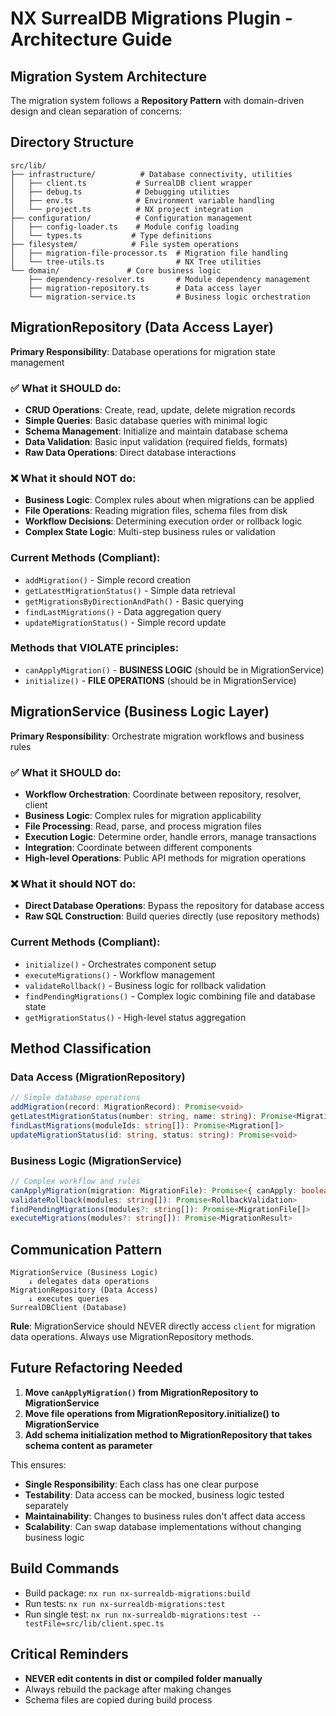 # NX SurrealDB Migrations Plugin - Architecture Guide

## Migration System Architecture

The migration system follows a **Repository Pattern** with domain-driven design and clean separation of concerns:

## Directory Structure

```
src/lib/
├── infrastructure/          # Database connectivity, utilities
│   ├── client.ts           # SurrealDB client wrapper
│   ├── debug.ts            # Debugging utilities
│   ├── env.ts              # Environment variable handling
│   └── project.ts          # NX project integration
├── configuration/          # Configuration management
│   ├── config-loader.ts    # Module config loading
│   └── types.ts           # Type definitions
├── filesystem/            # File system operations
│   ├── migration-file-processor.ts  # Migration file handling
│   └── tree-utils.ts                # NX Tree utilities
└── domain/               # Core business logic
    ├── dependency-resolver.ts       # Module dependency management
    ├── migration-repository.ts      # Data access layer
    └── migration-service.ts         # Business logic orchestration
```

## MigrationRepository (Data Access Layer)

**Primary Responsibility**: Database operations for migration state management

### ✅ What it SHOULD do:
- **CRUD Operations**: Create, read, update, delete migration records
- **Simple Queries**: Basic database queries with minimal logic
- **Schema Management**: Initialize and maintain database schema
- **Data Validation**: Basic input validation (required fields, formats)
- **Raw Data Operations**: Direct database interactions

### ❌ What it should NOT do:
- **Business Logic**: Complex rules about when migrations can be applied
- **File Operations**: Reading migration files, schema files from disk
- **Workflow Decisions**: Determining execution order or rollback logic
- **Complex State Logic**: Multi-step business rules or validation

### Current Methods (Compliant):
- `addMigration()` - Simple record creation
- `getLatestMigrationStatus()` - Simple data retrieval
- `getMigrationsByDirectionAndPath()` - Basic querying
- `findLastMigrations()` - Data aggregation query
- `updateMigrationStatus()` - Simple record update

### Methods that VIOLATE principles:
- `canApplyMigration()` - **BUSINESS LOGIC** (should be in MigrationService)
- `initialize()` - **FILE OPERATIONS** (should be in MigrationService)

## MigrationService (Business Logic Layer)

**Primary Responsibility**: Orchestrate migration workflows and business rules

### ✅ What it SHOULD do:
- **Workflow Orchestration**: Coordinate between repository, resolver, client
- **Business Logic**: Complex rules for migration applicability
- **File Processing**: Read, parse, and process migration files
- **Execution Logic**: Determine order, handle errors, manage transactions
- **Integration**: Coordinate between different components
- **High-level Operations**: Public API methods for migration operations

### ❌ What it should NOT do:
- **Direct Database Operations**: Bypass the repository for database access
- **Raw SQL Construction**: Build queries directly (use repository methods)

### Current Methods (Compliant):
- `initialize()` - Orchestrates component setup
- `executeMigrations()` - Workflow management
- `validateRollback()` - Business logic for rollback validation
- `findPendingMigrations()` - Complex logic combining file and database state
- `getMigrationStatus()` - High-level status aggregation

## Method Classification

### Data Access (MigrationRepository)
```typescript
// Simple database operations
addMigration(record: MigrationRecord): Promise<void>
getLatestMigrationStatus(number: string, name: string): Promise<Migration | null>
findLastMigrations(moduleIds: string[]): Promise<Migration[]>
updateMigrationStatus(id: string, status: string): Promise<void>
```

### Business Logic (MigrationService)
```typescript
// Complex workflow and rules
canApplyMigration(migration: MigrationFile): Promise<{ canApply: boolean; reason?: string }>
validateRollback(modules: string[]): Promise<RollbackValidation>
findPendingMigrations(modules?: string[]): Promise<MigrationFile[]>
executeMigrations(modules?: string[]): Promise<MigrationResult>
```

## Communication Pattern

```
MigrationService (Business Logic)
    ↓ delegates data operations
MigrationRepository (Data Access)
    ↓ executes queries
SurrealDBClient (Database)
```

**Rule**: MigrationService should NEVER directly access `client` for migration data operations. Always use MigrationRepository methods.

## Future Refactoring Needed

1. **Move `canApplyMigration()` from MigrationRepository to MigrationService**
2. **Move file operations from MigrationRepository.initialize() to MigrationService**
3. **Add schema initialization method to MigrationRepository that takes schema content as parameter**

This ensures:
- **Single Responsibility**: Each class has one clear purpose
- **Testability**: Data access can be mocked, business logic tested separately  
- **Maintainability**: Changes to business rules don't affect data access
- **Scalability**: Can swap database implementations without changing business logic

## Build Commands

- Build package: `nx run nx-surrealdb-migrations:build`
- Run tests: `nx run nx-surrealdb-migrations:test`
- Run single test: `nx run nx-surrealdb-migrations:test --testFile=src/lib/client.spec.ts`

## Critical Reminders

- **NEVER edit contents in dist or compiled folder manually**
- Always rebuild the package after making changes
- Schema files are copied during build process